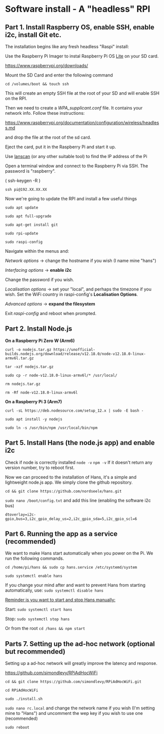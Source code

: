 # Software install - A "headless" RPI


## Part 1. Install Raspberry OS, enable SSH, enable i2c, install Git etc.

The installation begins like any fresh headless "Raspi" install: 

Use the Raspberry Pi Imager to instal Raspberry Pi OS <u>Lite</u> on your SD card. 

https://www.raspberrypi.org/downloads/

Mount the SD Card and enter the following command

```shell
cd /volumes/boot && touch ssh
```

This will create an empty SSH file at the root of your SD and will enable SSH on the RPI.

Then we need to create a *WPA_supplicant.conf* file. It contains your network info. Follow these instructions: 

https://www.raspberrypi.org/documentation/configuration/wireless/headless.md

and drop the file at the root of the sd card. 

Eject the card, put it in the Raspberry Pi and start it up.

Use [lanscan](https://www.google.com/url?sa=t&rct=j&q=&esrc=s&source=web&cd=&cad=rja&uact=8&ved=2ahUKEwjKtsb6-qzqAhWhunEKHaLhDE0QFjAAegQIGhAB&url=https%3A%2F%2Fapps.apple.com%2Ffr%2Fapp%2Flanscan%2Fid472226235%3Fmt%3D12&usg=AOvVaw32b0kELbBwROgBLd9MEySP) (or any other suitable tool) to find the IP address of the Pi

Open a terminal window and connect to the Raspberry Pi via SSH. The password is "raspberry".

( ssh-keygen -R )

```shell
ssh pi@192.XX.XX.XX
```

Now we're going to update the RPI and install a few useful things

```shell
sudo apt update

sudo apt full-upgrade

sudo apt-get install git

sudo rpi-update
```

```shell
sudo raspi-config 
```

Navigate within the menus and:

*Network options* -> change the hostname if you wish (I name mine "hans") 

*Interfacing options*  -> **enable i2c**

Change the password if you wish. 

*Localisation options* -> set your "local", and perhaps the timezone if you wish. Set the WiFi country in raspi-config's **Localisation Options**.

*Advanced options* -> **expand the filesystem**

Exit *raspi-config* and reboot when prompted. 



## Part 2. Install Node.js

**On a Raspberry Pi Zero W (Arm6)** 

```shell
curl -o nodejs.tar.gz https://unofficial-builds.nodejs.org/download/release/v12.18.0/node-v12.18.0-linux-armv6l.tar.gz

tar -xzf nodejs.tar.gz

sudo cp -r node-v12.18.0-linux-armv6l/* /usr/local/

rm nodejs.tar.gz

rm -Rf node-v12.18.0-linux-armv6l
```

**On a Raspberry Pi 3 (Arm7)**

```shell
curl -sL https://deb.nodesource.com/setup_12.x | sudo -E bash -

sudo apt install -y nodejs

sudo ln -s /usr/bin/npm /usr/local/bin/npm

```



## Part 5. Install Hans (the node.js app) and enable i2c

Check if node is correctly installed `node -v` `npm -v`  If it doesn't return any version number, try to reboot first. 

Now we can proceed to the installation of Hans, it's a simple and lightweight node.js app. We simply clone the github repository. 

```shell
cd && git clone https://github.com/nordseele/hans.git
```

`sudo nano /boot/config.txt` and add this line (enabling the software i2c bus)

```
dtoverlay=i2c-gpio,bus=3,i2c_gpio_delay_us=2,i2c_gpio_sda=5,i2c_gpio_scl=6
```



## Part 6. Running the app as a service (recommended)

We want to make Hans start automatically when you power on the Pi. We run the following commands. 

```shell
cd /home/pi/hans && sudo cp hans.service /etc/systemd/system
```

```shell
sudo systemctl enable hans
```

If you change your mind after and want to prevent Hans from starting automatically, use: `sudo systemctl disable hans` 

<u>Reminder is you want to start and stop Hans manually:</u>

Start: `sudo systemctl start hans`

Stop: `sudo systemctl stop hans`

Or from the root `cd /hans && npm start` 



## Parts 7. Setting up the ad-hoc network (optional but recommended) 

Setting up a ad-hoc network will greatly improve the latency and response. 

https://github.com/simondlevy/RPiAdHocWiFi

`cd && git clone https://github.com/simondlevy/RPiAdHocWiFi.git`

`cd RPiAdHocWiFi`

`sudo ./install.sh` 

`sudo nano rc.local`  and change the network name if you wish (I'm setting mine to "Hans") and uncomment the wep key if you wish to use one (recommended)

`sudo reboot` 
